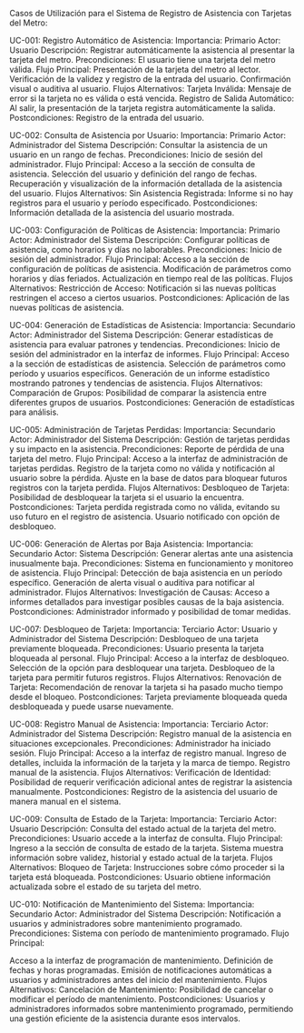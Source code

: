 Casos de Utilización para el Sistema de Registro de Asistencia con Tarjetas del Metro:


UC-001: Registro Automático de Asistencia:
Importancia: Primario
Actor: Usuario
Descripción: Registrar automáticamente la asistencia al presentar la tarjeta del metro.
Precondiciones: El usuario tiene una tarjeta del metro válida.
Flujo Principal:
Presentación de la tarjeta del metro al lector.
Verificación de la validez y registro de la entrada del usuario.
Confirmación visual o auditiva al usuario.
Flujos Alternativos:
Tarjeta Inválida: Mensaje de error si la tarjeta no es válida o está vencida.
Registro de Salida Automático: Al salir, la presentación de la tarjeta registra automáticamente la salida.
Postcondiciones:
Registro de la entrada del usuario.

UC-002: Consulta de Asistencia por Usuario:
Importancia: Primario
Actor: Administrador del Sistema
Descripción: Consultar la asistencia de un usuario en un rango de fechas.
Precondiciones: Inicio de sesión del administrador.
Flujo Principal:
Acceso a la sección de consulta de asistencia.
Selección del usuario y definición del rango de fechas.
Recuperación y visualización de la información detallada de la asistencia del usuario.
Flujos Alternativos:
Sin Asistencia Registrada: Informe si no hay registros para el usuario y período especificado.
Postcondiciones:
Información detallada de la asistencia del usuario mostrada.

UC-003: Configuración de Políticas de Asistencia:
Importancia: Primario
Actor: Administrador del Sistema
Descripción: Configurar políticas de asistencia, como horarios y días no laborables.
Precondiciones: Inicio de sesión del administrador.
Flujo Principal:
Acceso a la sección de configuración de políticas de asistencia.
Modificación de parámetros como horarios y días feriados.
Actualización en tiempo real de las políticas.
Flujos Alternativos:
Restricción de Acceso: Notificación si las nuevas políticas restringen el acceso a ciertos usuarios.
Postcondiciones:
Aplicación de las nuevas políticas de asistencia.

UC-004: Generación de Estadísticas de Asistencia:
Importancia: Secundario
Actor: Administrador del Sistema
Descripción: Generar estadísticas de asistencia para evaluar patrones y tendencias.
Precondiciones: Inicio de sesión del administrador en la interfaz de informes.
Flujo Principal:
Acceso a la sección de estadísticas de asistencia.
Selección de parámetros como período y usuarios específicos.
Generación de un informe estadístico mostrando patrones y tendencias de asistencia.
Flujos Alternativos:
Comparación de Grupos: Posibilidad de comparar la asistencia entre diferentes grupos de usuarios.
Postcondiciones:
Generación de estadísticas para análisis.

UC-005: Administración de Tarjetas Perdidas:
Importancia: Secundario
Actor: Administrador del Sistema
Descripción: Gestión de tarjetas perdidas y su impacto en la asistencia.
Precondiciones: Reporte de pérdida de una tarjeta del metro.
Flujo Principal:
Acceso a la interfaz de administración de tarjetas perdidas.
Registro de la tarjeta como no válida y notificación al usuario sobre la pérdida.
Ajuste en la base de datos para bloquear futuros registros con la tarjeta perdida.
Flujos Alternativos:
Desbloqueo de Tarjeta: Posibilidad de desbloquear la tarjeta si el usuario la encuentra.
Postcondiciones:
Tarjeta perdida registrada como no válida, evitando su uso futuro en el registro de asistencia. Usuario notificado con opción de desbloqueo.

UC-006: Generación de Alertas por Baja Asistencia:
Importancia: Secundario
Actor: Sistema
Descripción: Generar alertas ante una asistencia inusualmente baja.
Precondiciones: Sistema en funcionamiento y monitoreo de asistencia.
Flujo Principal:
Detección de baja asistencia en un período específico.
Generación de alerta visual o auditiva para notificar al administrador.
Flujos Alternativos:
Investigación de Causas: Acceso a informes detallados para investigar posibles causas de la baja asistencia.
Postcondiciones:
Administrador informado y posibilidad de tomar medidas.

UC-007: Desbloqueo de Tarjeta:
Importancia: Terciario
Actor: Usuario y Administrador del Sistema
Descripción: Desbloqueo de una tarjeta previamente bloqueada.
Precondiciones: Usuario presenta la tarjeta bloqueada al personal.
Flujo Principal:
Acceso a la interfaz de desbloqueo.
Selección de la opción para desbloquear una tarjeta.
Desbloqueo de la tarjeta para permitir futuros registros.
Flujos Alternativos:
Renovación de Tarjeta: Recomendación de renovar la tarjeta si ha pasado mucho tiempo desde el bloqueo.
Postcondiciones:
Tarjeta previamente bloqueada queda desbloqueada y puede usarse nuevamente.

UC-008: Registro Manual de Asistencia:
Importancia: Terciario
Actor: Administrador del Sistema
Descripción: Registro manual de la asistencia en situaciones excepcionales.
Precondiciones: Administrador ha iniciado sesión.
Flujo Principal:
Acceso a la interfaz de registro manual.
Ingreso de detalles, incluida la información de la tarjeta y la marca de tiempo.
Registro manual de la asistencia.
Flujos Alternativos:
Verificación de Identidad: Posibilidad de requerir verificación adicional antes de registrar la asistencia manualmente.
Postcondiciones:
Registro de la asistencia del usuario de manera manual en el sistema.

UC-009: Consulta de Estado de la Tarjeta:
Importancia: Terciario
Actor: Usuario
Descripción: Consulta del estado actual de la tarjeta del metro.
Precondiciones: Usuario accede a la interfaz de consulta.
Flujo Principal:
Ingreso a la sección de consulta de estado de la tarjeta.
Sistema muestra información sobre validez, historial y estado actual de la tarjeta.
Flujos Alternativos:
Bloqueo de Tarjeta: Instrucciones sobre cómo proceder si la tarjeta está bloqueada.
Postcondiciones:
Usuario obtiene información actualizada sobre el estado de su tarjeta del metro.

UC-010: Notificación de Mantenimiento del Sistema:
Importancia: Secundario
Actor: Administrador del Sistema
Descripción: Notificación a usuarios y administradores sobre mantenimiento programado.
Precondiciones: Sistema con período de mantenimiento programado.
Flujo Principal:

Acceso a la interfaz de programación de mantenimiento.
Definición de fechas y horas programadas.
Emisión de notificaciones automáticas a usuarios y administradores antes del inicio del mantenimiento.
Flujos Alternativos:
Cancelación de Mantenimiento: Posibilidad de cancelar o modificar el período de mantenimiento.
Postcondiciones:
Usuarios y administradores informados sobre mantenimiento programado, permitiendo una gestión eficiente de la asistencia durante esos intervalos.



